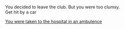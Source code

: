 You decided to leave the club. But you were too clumsy.  
Get hit by a car

[You were taken to the hospital in an ambulence]()